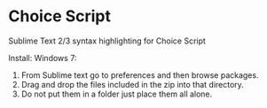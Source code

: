 Choice Script
============

Sublime Text 2/3 syntax highlighting for Choice Script

Install:
  Windows 7: 
  1. From Sublime text go to preferences and then browse packages.
  2. Drag and drop the files included in the zip into that directory.
  3. Do not put them in a folder just place them all alone.
